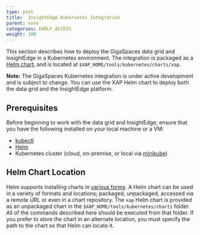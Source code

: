 ```yaml
---
type: post
title:  InsightEdge Kubernetes Integration
parent: none
categories: EARLY_ACCESS
weight: 100
---
```




This section describes how to deploy the GigaSpaces data grid and InsightEdge in a Kubernetes environment. The integration is packaged as a [Helm chart](https://docs.helm.sh/developing_charts/#charts), and is located at `$XAP_HOME/tools/kubernetes/charts/xap`.

**Note:** The GigaSpaces Kubernetes integration is under active development and is subject to change. You can use the XAP Helm chart to deploy both the data grid and the InsightEdge platform.

## Prerequisites

Before beginning to work with the data grid and InsightEdge, ensure that you have the following installed on your local machine or a VM:

* [kubectl](https://kubernetes.io/docs/tasks/tools/install-kubectl/)
* [Helm](https://docs.helm.sh/using_helm/#quickstart-guide)
* Kubernetes cluster (cloud, on-premise, or local via [minikube](https://kubernetes.io/docs/setup/minikube/))

## Helm Chart Location

Helm supports installing charts in [various forms](https://docs.helm.sh/helm/#helm-install). A Helm chart can be used in a variety of formats and locations; packaged, unpackaged, accessed via a remote URL or even in a chart repository. The `xap` Helm chart is provided as an unpackaged chart in the `$XAP_HOME/tools/kubernetes/charts` folder. All of the commands described here should be executed from that folder. If you prefer to store the chart in an alternate location, you must specify the path to the chart so that Helm can locate it.
